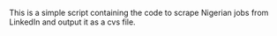 This is a simple script containing the code to scrape Nigerian jobs from LinkedIn and output it as a cvs file.